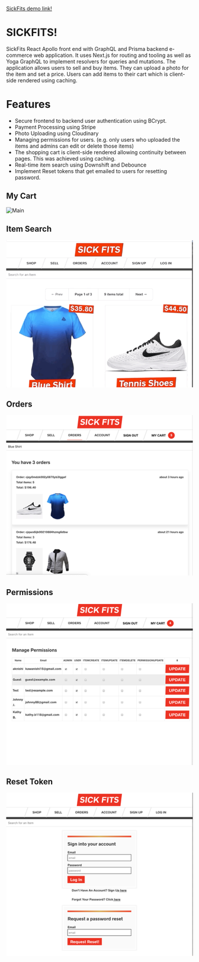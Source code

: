 [SickFits demo link!](https://sickfits-next-production1515.herokuapp.com/)

# SICKFITS!

SickFits React Apollo front end with GraphQL and Prisma backend e-commerce web application. It uses Next.js for routing and tooling as well as Yoga GraphQL to implement resolvers for queries and mutations. The application allows users to sell and buy items. They can upload a photo for the item and set a price. Users can add items to their cart which is client-side rendered using caching.

# Features
+ Secure frontend to backend user authentication using BCrypt.
+ Payment Processing using Stripe
+ Photo Uploading using Cloudinary
+ Managing permissions for users. (e.g. only users who uploaded the items and admins can edit or delete those items)
+ The shopping cart is client-side rendered allowing continuity between pages. This was achieved using caching.
+ Real-time item search using Downshift and Debounce
+ Implement Reset tokens that get emailed to users for resetting password.

## My Cart
![Main](https://github.com/aknishi/sickfits/blob/master/images/MyCart.gif)

## Item Search
![Search](https://github.com/aknishi/sickfits/blob/master/images/Search.gif)

## Orders
![Orders](https://github.com/aknishi/sickfits/blob/master/images/Orders.png)

## Permissions
![Permissions](https://github.com/aknishi/sickfits/blob/master/images/Permissions.png)

## Reset Token
![Reset](https://github.com/aknishi/sickfits/blob/master/images/Reset%20Token.png)



